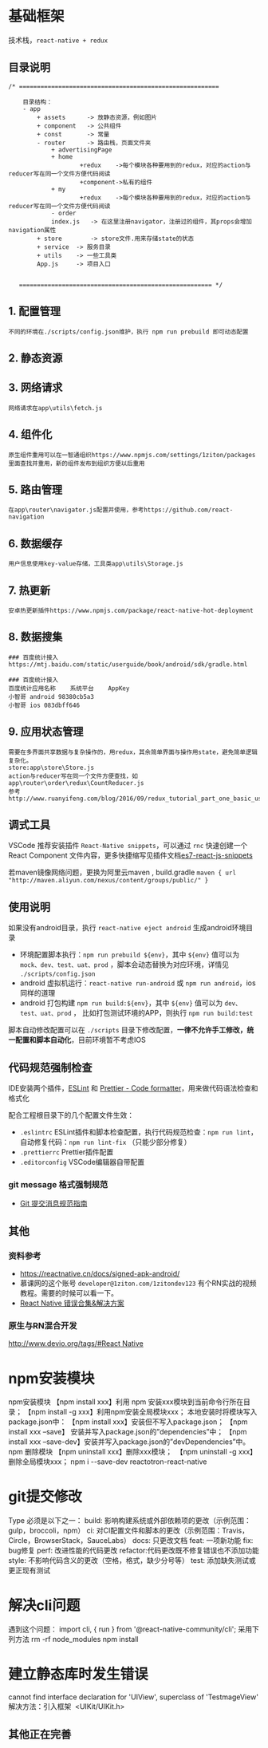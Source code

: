 # 基础框架

技术栈，`react-native + redux`


## 目录说明

```
/* ========================================================

    目录结构：
    - app
        + assets      -> 放静态资源，例如图片
        + component   -> 公共组件
        + const       -> 常量
        - router      -> 路由栈，页面文件夹
            + advertisingPage
            + home 
                    +redux    ->每个模块各种要用到的redux，对应的action与reducer写在同一个文件方便代码阅读
                    +component->私有的组件
            + my
                    +redux    ->每个模块各种要用到的redux，对应的action与reducer写在同一个文件方便代码阅读
            - order
            index.js   -> 在这里注册navigator，注册过的组件，其props会增加navigation属性
        + store        -> store文件.用来存储state的状态
        + service  -> 服务目录
        + utils    -> 一些工具类
        App.js     -> 项目入口


   ====================================================== */
```
## 1. 配置管理
    不同的环境在./scripts/config.json维护，执行 npm run prebuild 即可动态配置
## 2. 静态资源
## 3. 网络请求
    网络请求在app\utils\fetch.js
## 4. 组件化
    原生组件重用可以在一智通组织https://www.npmjs.com/settings/1ziton/packages里面查找并重用，新的组件发布到组织方便以后重用
## 5. 路由管理   
    在app\router\navigator.js配置并使用，参考https://github.com/react-navigation
## 6. 数据缓存
    用户信息使用key-value存储，工具类app\utils\Storage.js
## 7. 热更新
    安卓热更新插件https://www.npmjs.com/package/react-native-hot-deployment
## 8. 数据搜集
    ### 百度统计接入
    https://mtj.baidu.com/static/userguide/book/android/sdk/gradle.html

    ### 百度统计接入
    百度统计应用名称	系统平台	AppKey
    小智哥	android	98380cb5a3
    小智哥	ios	083dbff646
## 9. 应用状态管理
    需要在多界面共享数据与复杂操作的，用redux，其余简单界面与操作用state，避免简单逻辑复杂化。
    store:app\store\Store.js
    action与reducer写在同一个文件方便查找，如app\router\order\redux\CountReducer.js
    参考http://www.ruanyifeng.com/blog/2016/09/redux_tutorial_part_one_basic_usages.html
## 调式工具

VSCode 推荐安装插件 `React-Native snippets`，可以通过 `rnc` 快速创建一个 React Component 文件内容，更多快捷缩写见插件文档[es7-react-js-snippets](https://marketplace.visualstudio.com/items?itemName=dsznajder.es7-react-js-snippets)


若maven镜像网络问题，更换为阿里云maven , build.gradle `maven { url "http://maven.aliyun.com/nexus/content/groups/public/" }`
## 使用说明

如果没有android目录，执行 `react-native eject android` 生成android环境目录

- 环境配置脚本执行：`npm run prebuild ${env}`，其中 `${env}` 值可以为 `mock、dev、test、uat、prod` ，脚本会动态替换为对应环境，详情见 `./scripts/config.json`
- android 虚拟机运行：`react-native run-android` 或 `npm run android`，ios同样的道理
- android 打包构建 `npm run build:${env}`，其中 `${env}` 值可以为 `dev、test、uat、prod` ， 比如打包测试环境的APP，则执行 `npm run build:test`

脚本自动修改配置可以在 `./scripts` 目录下修改配置，**一律不允许手工修改，统一配置和脚本自动化**，目前环境暂不考虑IOS

## 代码规范强制检查

IDE安装两个插件，[ESLint](https://marketplace.visualstudio.com/items?itemName=dbaeumer.vscode-eslint) 和 [Prettier - Code formatter](https://marketplace.visualstudio.com/items?itemName=esbenp.prettier-vscode)，用来做代码语法检查和格式化

配合工程根目录下的几个配置文件生效：

- `.eslintrc` ESLint插件和脚本检查配置，执行代码规范检查：`npm run lint`，自动修复代码：`npm run lint-fix` （只能少部分修复）
- `.prettierrc` Prettier插件配置
- `.editorconfig` VSCode编辑器自带配置
### git message 格式强制规范

- [Git 提交消息规范指南](https://wiki.1ziton.com/流程规范/git-commit-guidelines.html)


## 其他

### 资料参考

- https://reactnative.cn/docs/signed-apk-android/
- 慕课网的这个账号 `developer@1ziton.com/1zitondev123` 有个RN实战的视频教程。需要的时候可以看一下。
- [React Native 错误合集&解决方案 ](https://github.com/giscafer/front-end-manual/issues/19)

### 原生与RN混合开发
[http://www.devio.org/tags/#React Native](http://www.devio.org/tags/#React%20Native)
# npm安装模块
npm安装模块
【npm install xxx】利用 npm 安装xxx模块到当前命令行所在目录；
【npm install -g xxx】利用npm安装全局模块xxx；
本地安装时将模块写入package.json中：
【npm install xxx】安装但不写入package.json；
【npm install xxx –save】 安装并写入package.json的”dependencies”中；
【npm install xxx –save-dev】安装并写入package.json的”devDependencies”中。
npm 删除模块
【npm uninstall xxx】删除xxx模块； 
【npm uninstall -g xxx】删除全局模块xxx；
npm i --save-dev reactotron-react-native
# git提交修改
Type
必须是以下之一：
build: 影响构建系统或外部依赖项的更改（示例范围：gulp，broccoli，npm）
ci: 对CI配置文件和脚本的更改（示例范围：Travis，Circle，BrowserStack，SauceLabs）
docs: 只更改文档
feat: 一项新功能
fix: bug修复
perf: 改进性能的代码更改
refactor:代码更改既不修复错误也不添加功能
style: 不影响代码含义的更改（空格，格式，缺少分号等）
test: 添加缺失测试或更正现有测试
# 解决cli问题
遇到这个问题： import cli, { run } from '@react-native-community/cli';
采用下列方法
rm -rf node_modules
npm install

# 建立静态库时发生错误  
cannot find interface declaration for 'UIView', superclass of 'TestmageView'
解决方法：引入框架  <UIKit/UIKit.h>
## 其他正在完善
